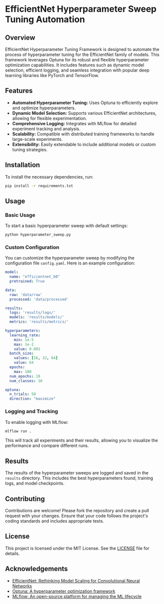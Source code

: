 # **EfficientNet Hyperparameter Sweep Tuning Automation**

## **Overview**

EfficientNet Hyperparameter Tuning Framework is designed to automate the process of hyperparameter tuning for the EfficientNet family of models. This framework leverages Optuna for its robust and flexible hyperparameter optimization capabilities. It includes features such as dynamic model selection, efficient logging, and seamless integration with popular deep learning libraries like PyTorch and TensorFlow.

## **Features**

- **Automated Hyperparameter Tuning:** Uses Optuna to efficiently explore and optimize hyperparameters.
- **Dynamic Model Selection:** Supports various EfficientNet architectures, allowing for flexible experimentation.
- **Comprehensive Logging:** Integrates with MLflow for detailed experiment tracking and analysis.
- **Scalability:** Compatible with distributed training frameworks to handle large-scale experiments.
- **Extensibility:** Easily extendable to include additional models or custom tuning strategies.

## **Installation**

To install the necessary dependencies, run:

```bash
pip install -r requirements.txt
```

## **Usage**

### Basic Usage

To start a basic hyperparameter sweep with default settings:

```bash
python hyperparameter_sweep.py
```

### **Custom Configuration**

You can customize the hyperparameter sweep by modifying the configuration file `config.yaml`. Here is an example configuration:

```yaml
model:
  name: "efficientnet_b0"
  pretrained: True

data:
  raw: 'data/raw'
  processed: 'data/processed'

results:
  logs: 'results/logs/'
  models: 'results/models/'
  metrics: 'results/metrics/'

hyperparameters:
  learning_rate:
    min: 1e-5
    max: 1e-2
    value: 0.001
  batch_size:
    values: [16, 32, 64]
    value: 64
  epochs:
    max: 100
  num_epochs: 10
  num_classes: 10

optuna:
  n_trials: 50
  direction: "maximize"
```

### **Logging and Tracking**

To enable logging with MLflow:

```bash
mlflow run .
```

This will track all experiments and their results, allowing you to visualize the performance and compare different runs.

## **Results**

The results of the hyperparameter sweeps are logged and saved in the `results` directory. This includes the best hyperparameters found, training logs, and model checkpoints.

## **Contributing**

Contributions are welcome! Please fork the repository and create a pull request with your changes. Ensure that your code follows the project's coding standards and includes appropriate tests.

## **License**

This project is licensed under the MIT License. See the [LICENSE](LICENSE) file for details.

## **Acknowledgements**

- [EfficientNet: Rethinking Model Scaling for Convolutional Neural Networks](https://arxiv.org/abs/1905.11946)
- [Optuna: A hyperparameter optimization framework](https://optuna.org/)
- [MLflow: An open-source platform for managing the ML lifecycle](https://mlflow.org/)
